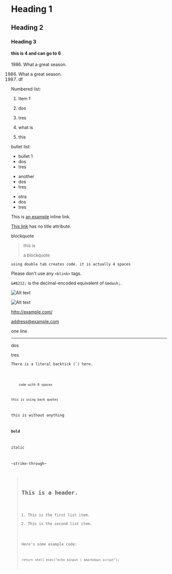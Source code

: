 # Heading 1
## Heading 2
### Heading 3
#### this is 4 and can go to 6

1986\. What a great season.

1986. What a great season.
1987. df


Numbered list:
1. Item 1
2. dos
3. tres

4. what is
5. this

bullet list:
* bullet 1
* dos
* tres

- another
- dos
- tres

+ otra
+ dos
+ tres

This is [an example](http://example.com/ "Title") inline link.

[This link](http://example.net/) has no title attribute.

blockquote
> this is
> 
> a
> blockquote

    using double tab creates code. it is actually 4 spaces


Please don't use any `<blink>` tags.

`&#8212;` is the decimal-encoded equivalent of `&mdash;`.

![Alt text](/path/to/img.jpg)

![Alt text](/path/to/img.jpg "Optional title")

<http://example.com/>

<address@example.com>

one line
***

dos

tres

``There is a literal backtick (`) here.``

<code echo touch ls pwd>

        code with 8 spaces


`this is using back quotes`

this is without anything

**bold**

*italic*

~strike-through~

> ## This is a header.
> 
> 1.   This is the first list item.
> 2.   This is the second list item.
> 
> Here's some example code:
> 
>     return shell_exec("echo $input | $markdown_script");


